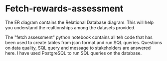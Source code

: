 # Fetch-rewards-assessment
The ER diagram contains the Relational Database diagram. This will help you understand the realtionships among the datasets provided.

The "fetch assessment" python notebook contains all teh code that has been used to create tables from json format and run SQL queries. Questions on data quality, SQL query and message to stakeholders are answered here. I have used PostgreSQL to run SQL queries on the database.
